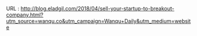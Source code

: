   
  URL : http://blog.eladgil.com/2018/04/sell-your-startup-to-breakout-company.html?utm_source=wanqu.co&utm_campaign=Wanqu+Daily&utm_medium=website